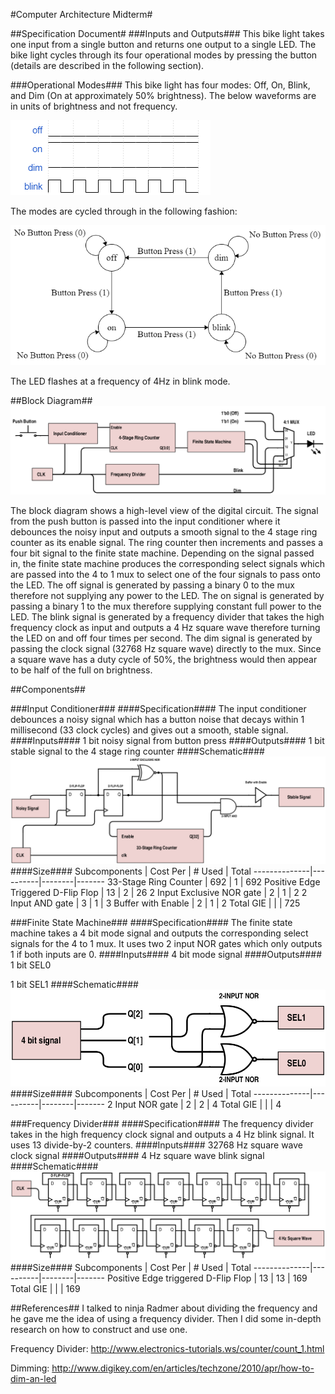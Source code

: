 #Computer Architecture Midterm#

##Specification Document#
###Inputs and Outputs###
This bike light takes one input from a single button and returns one output to a single LED. The bike light cycles through its four operational modes by pressing the button (details are described in the following section).

###Operational Modes###
This bike light has four modes: Off, On, Blink, and Dim (On at approximately 50% brightness). The below waveforms are in units of brightness and not frequency.

![four modes: Off, On, Blinking, and Dim](https://github.com/SelinaWang/CompArchFA15/blob/master/Midterm/Images/waveforms.png)

The modes are cycled through in the following fashion:

![Cycling through the four modes](https://github.com/SelinaWang/CompArchFA15/blob/master/Midterm/Images/FSM.PNG)

The LED flashes at a frequency of 4Hz in blink mode.

##Block Diagram##
![Block Diagram](https://github.com/SelinaWang/CompArchFA15/blob/master/Midterm/Images/BlockDiagram.PNG)

The block diagram shows a high-level view of the digital circuit. The signal from the push button is passed into the input conditioner where it debounces the noisy input and outputs a smooth signal to the 4 stage ring counter as its enable signal. The ring counter then increments and passes a four bit signal to the finite state machine. Depending on the signal passed in, the finite state machine produces the corresponding select signals which are passed into the 4 to 1 mux to select one of the four signals to pass onto the LED. The off signal is generated by passing a binary 0 to the mux therefore not supplying any power to the LED. The on signal is generated by passing a binary 1 to the mux therefore supplying constant full power to the LED. The blink signal is generated by a frequency divider that takes the high frequency clock as input and outputs a 4 Hz square wave therefore turning the LED on and off four times per second. The dim signal is generated by passing the clock signal (32768 Hz square wave) directly to the mux. Since a square wave has a duty cycle of 50%, the brightness would then appear to be half of the full on brightness.

##Components##

###Input Conditioner###
####Specification####
The input conditioner debounces a noisy signal which has a button noise that decays within 1 millisecond (33 clock cycles) and gives out a smooth, stable signal. 
####Inputs####
1 bit noisy signal from button press
####Outputs####
1 bit stable signal to the 4 stage ring counter
####Schematic####
![Input Conditioner](https://github.com/SelinaWang/CompArchFA15/blob/master/Midterm/Images/InputConditioner.png)
####Size####
Subcomponents | Cost Per | # Used | Total
--------------|----------|--------|-------
33-Stage Ring Counter | 692 | 1 | 692
Positive Edge Triggered D-Flip Flop | 13 | 2 | 26
2 Input Exclusive NOR gate | 2 | 1 | 2
2 Input AND gate | 3 | 1 | 3
Buffer with Enable | 2 | 1 | 2
Total GIE | | | 725


###Finite State Machine###
####Specification####
The finite state machine takes a 4 bit mode signal and outputs the corresponding select signals for the 4 to 1 mux. It uses two 2 input NOR gates which only outputs 1 if both inputs are 0.
####Inputs####
4 bit mode signal
####Outputs####
1 bit SEL0

1 bit SEL1
####Schematic####
![Finite State Machine](https://github.com/SelinaWang/CompArchFA15/blob/master/Midterm/Images/FSMSchematic.png)
####Size####
Subcomponents | Cost Per | # Used | Total
--------------|----------|--------|-------
2 Input NOR gate | 2 | 2 | 4
Total GIE | | | 4

###Frequency Divider###
####Specification####
The frequency divider takes in the high frequency clock signal and outputs a 4 Hz blink signal. It uses 13 divide-by-2 counters.
####Inputs####
32768 Hz square wave clock signal
####Outputs####
4 Hz square wave blink signal
####Schematic####
![Frequency Divider](https://github.com/SelinaWang/CompArchFA15/blob/master/Midterm/Images/FrequencyDivider.png)
####Size####
Subcomponents | Cost Per | # Used | Total
--------------|----------|--------|-------
Positive Edge triggered D-Flip Flop | 13 | 13 | 169
Total GIE | | | 169


##References##
I talked to ninja Radmer about dividing the frequency and he gave me the idea of using a frequency divider. Then I did some in-depth research on how to construct and use one.

Frequency Divider: http://www.electronics-tutorials.ws/counter/count_1.html

Dimming: http://www.digikey.com/en/articles/techzone/2010/apr/how-to-dim-an-led

